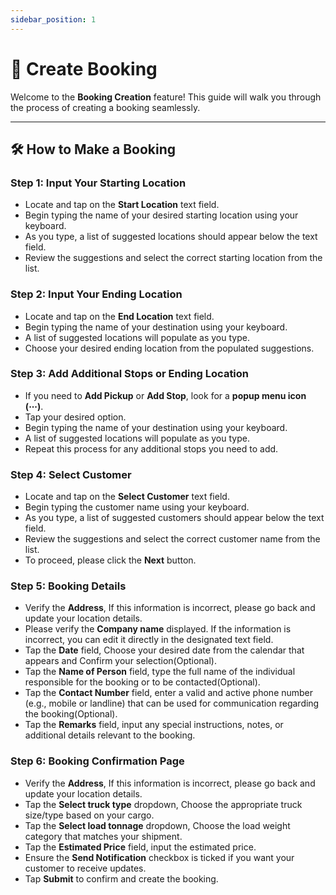 ```yaml
---
sidebar_position: 1
---
```


# 📅 Create Booking

Welcome to the **Booking Creation** feature! This guide will walk you through the process of creating a booking seamlessly.

---

## 🛠️ How to Make a Booking

### Step 1: Input Your Starting Location

- Locate and tap on the **Start Location** text field.
- Begin typing the name of your desired starting location using your keyboard.
- As you type, a list of suggested locations should appear below the text field.
- Review the suggestions and select the correct starting location from the list.

### Step 2: Input Your Ending Location

- Locate and tap on the **End Location** text field.
- Begin typing the name of your destination using your keyboard.
- A list of suggested locations will populate as you type.
- Choose your desired ending location from the populated suggestions.

### Step 3: Add Additional Stops or Ending Location

- If you need to **Add Pickup** or **Add Stop**, look for a **popup menu icon (⋯)**.
- Tap your desired option.
- Begin typing the name of your destination using your keyboard.
- A list of suggested locations will populate as you type.
- Repeat this process for any additional stops you need to add.

### Step 4: Select Customer

- Locate and tap on the **Select Customer** text field.
- Begin typing the customer name using your keyboard.
- As you type, a list of suggested customers should appear below the text field.
- Review the suggestions and select the correct customer name from the list.
- To proceed, please click the **Next** button.

### Step 5: Booking Details

- Verify the **Address**, If this information is incorrect, please go back and update your location details.
- Please verify the **Company name** displayed. If the information is incorrect, you can edit it directly in the designated text field.
- Tap the **Date** field, Choose your desired date from the calendar that appears and Confirm your selection(Optional).
- Tap the **Name of Person** field, type the full name of the individual responsible for the booking or to be contacted(Optional).
- Tap the **Contact Number** field, enter a valid and active phone number (e.g., mobile or landline) that can be used for communication regarding the booking(Optional).
- Tap the **Remarks** field, input any special instructions, notes, or additional details relevant to the booking.

### Step 6: Booking Confirmation Page

- Verify the **Address**, If this information is incorrect, please go back and update your location details.
- Tap the **Select truck type** dropdown, Choose the appropriate truck size/type based on your cargo.
- Tap the **Select load tonnage** dropdown, Choose the load weight category that matches your shipment.
- Tap the **Estimated Price** field, input the estimated price.
- Ensure the **Send Notification** checkbox is ticked if you want your customer to receive updates.
- Tap **Submit** to confirm and create the booking.
